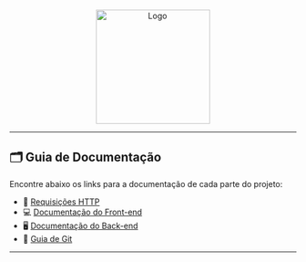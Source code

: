 <br/>
<p align="center">
  <img src="./public/logos/Logo.svg" alt="Logo" width="200"/>
</p>

---

## 🗂️ Guia de Documentação

Encontre abaixo os links para a documentação de cada parte do projeto:

- 🔗 [Requisições HTTP]()  
- 💻 [Documentação do Front-end]()  
- 🖥️ [Documentação do Back-end](./docs/back-end.md)  
- 🌿 [Guia de Git]()  

---